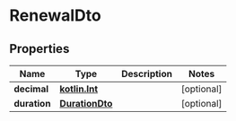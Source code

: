# RenewalDto

## Properties
Name | Type | Description | Notes
------------ | ------------- | ------------- | -------------
**decimal** | [**kotlin.Int**](.md) |  |  [optional]
**duration** | [**DurationDto**](DurationDto.md) |  |  [optional]
